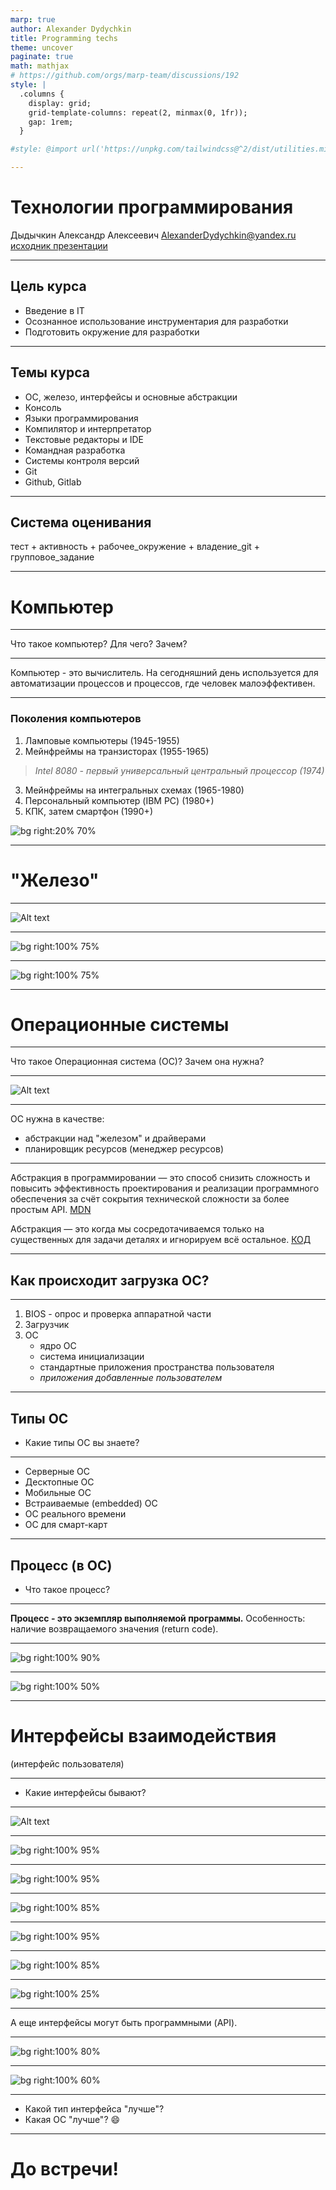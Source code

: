 ```yaml
---
marp: true
author: Alexander Dydychkin
title: Programming techs
theme: uncover
paginate: true
math: mathjax
# https://github.com/orgs/marp-team/discussions/192
style: |
  .columns {
    display: grid;
    grid-template-columns: repeat(2, minmax(0, 1fr));
    gap: 1rem;
  }

#style: @import url('https://unpkg.com/tailwindcss@^2/dist/utilities.min.css');

---
```

# Технологии программирования
Дыдычкин Александр Алексеевич
AlexanderDydychkin@yandex.ru
[исходник презентации](https://github.com/GoAlexander/courses)

---

## Цель курса
- Введение в IT
- Осознанное использование инструментария для разработки
- Подготовить окружение для разработки

---

## Темы курса
- ОС, железо, интерфейсы и основные абстракции
- Консоль
- Языки программирования
- Компилятор и интерпретатор
- Текстовые редакторы и IDE
- Командная разработка
- Системы контроля версий
- Git
- Github, Gitlab

---

## Система оценивания
тест + активность + рабочее_окружение + владение_git + групповое_задание
<!-- TODO  !!! -->


<!-- ------- -->
<!-- PART #1 -->
<!-- ------- -->
---

# Компьютер

---

Что такое компьютер?
Для чего?
Зачем?

---

Компьютер - это вычислитель. На сегодняшний день используется для автоматизации процессов и процессов, где человек малоэффективен.

---

### Поколения компьютеров

1. Ламповые компьютеры (1945-1955)
2. Мейнфреймы на транзисторах (1955-1965)
>*Intel 8080 - первый универсальный центральный процессор (1974)*
3. Мейнфреймы на интегральных схемах (1965-1980)
4. Персональный компьютер (IBM PC) (1980+)
5. КПК, затем смартфон (1990+)

![bg right:20% 70%](images/integ_el.jpg)

---

# "Железо"

---

![Alt text](images/pc.png)

---

![bg right:100% 75%](images/mem_hierarchy1.png)

---

![bg right:100% 75%](images/mem_hierarchy2.png)

---

# Операционные системы

---

Что такое Операционная система (ОС)?
Зачем она нужна?

---

![Alt text](images/os.png)

---

ОС нужна в качестве:
- абстракции над "железом" и драйверами
- планировщик ресурсов (менеджер ресурсов)

---

Абстракция в программировании — это способ снизить сложность и повысить эффективность проектирования и реализации программного обеспечения за счёт сокрытия технической сложности за более простым API. [MDN](https://developer.mozilla.org/ru/docs/Glossary/Abstraction)

Абстракция — это когда мы сосредотачиваемся только на существенных для задачи деталях и игнорируем всё остальное. [КОД](https://thecode.media/oop-abstract/)

---

## Как происходит загрузка ОС?

---

1. BIOS - опрос и проверка аппаратной части
2. Загрузчик
3. ОС
    - ядро ОС
    - система инициализации
    - стандартные приложения пространства пользователя
    - *приложения добавленные пользователем*

---

## Типы ОС

- Какие типы ОС вы знаете?

---

- Серверные ОС
- Десктопные ОС
- Мобильные ОС
- Встраиваемые (embedded) ОС
- ОС реального времени
- ОС для смарт-карт

---

## Процесс (в ОС)

- Что такое процесс?

---

**Процесс - это экземпляр выполняемой программы.**
Особенность: наличие возвращаемого значения (return code).

---

![bg right:100% 90%](images/program_process_thread.jpg)

---

![bg right:100% 50%](images/process.png)

---

# Интерфейсы взаимодействия
(интерфейс пользователя)

---

- Какие интерфейсы бывают?

---

![Alt text](images/win10.jpg)

---

![bg right:100% 95%](images/ubuntu.jpg)

---

![bg right:100% 95%](images/lin.png)

---

![bg right:100% 85%](images/text_ui1.png)

---

![bg right:100% 95%](images/text_ui2.png)

---

![bg right:100% 85%](images/terminal.jpg)

---

![bg right:100% 25%](images/alisa.png)

---

А еще интерфейсы могут быть программными (API).

---

![bg right:100% 80%](images/api1.png)

---

![bg right:100% 60%](images/api2.png)

---

- Какой тип интерфейса "лучше"?
- Какая ОС "лучше"? :smile:

---

# До встречи!

<!-- 
Лекция 2 или 3

# Консоль

# Языки программирования
...

---

# Компилятор и интерпретатор
...

--- -->

<!-- ---
Лекция 4
# Текстовые редакторы  и IDE
...

---

# VS Code
... -->

<!-- ---
Лекция 5
# Командная разработка

---

# Системы контроля версий

---

# Git

---

# Github, Gitlab -->

